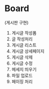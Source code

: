 # Board
(게시판 구현)

1. 게시글 작성폼
2. 글 작성처리
3. 게시글 리스트
4. 게시글 상세페이지
5. 게시글 삭제
6. 게시글 수정
7. 메세지 띄우기
8. 파일 업로드
9. 페이징 처리
